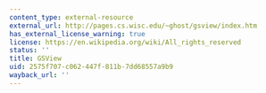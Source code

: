 ```yaml
---
content_type: external-resource
external_url: http://pages.cs.wisc.edu/~ghost/gsview/index.htm
has_external_license_warning: true
license: https://en.wikipedia.org/wiki/All_rights_reserved
status: ''
title: GSView
uid: 2575f707-c062-447f-811b-7dd68557a9b9
wayback_url: ''
---
```

